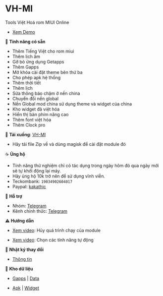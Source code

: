 # VH-MI

Tools Việt Hoá rom MIUI Online

+ [Xem Demo](../kakathic-patch-1/demo.md)

🎁 **Tính năng có sẵn**

+ Thêm Tiếng Việt cho rom miui
+ Thêm lịch âm
+ Gỡ bỏ ứng dụng Getapps
+ Thêm Gapps
+ Mở khóa cài đặt theme bên thứ ba
+ Cho phép apk hệ thống
+ Thêm thời tiết
+ Thêm lịch
+ Sửa thông báo chậm ở nền china
+ Chuyển đổi nền global
+ Nền Global mod china sử dụng theme và widget của china
+ Kho widget đã việt hóa
+ Hiển thị bàn phím nâng cao
+ Thêm font việt hóa
+ Thêm Clock pro

🦠 **Tải xuống**: [VH-MI](https://github.com/kakathic/VH-MI/releases)

- Hãy tải file Zip về và dùng magisk để cài đặt module đó 

☕ **Ủng hộ**
+ Tính năng thử nghiệm chỉ có tác dụng trong ngày hôm đó qua ngày mới sẽ tự khởi động lại máy.
+ Hãy ủng hộ 10k trở nên để sử dụng vĩnh viễn.
+ Teckombank: `19034902604017`
+ Paypal: [kakathic](http://paypal.me/kakathic)

🦇 **Hỗ trợ**

+ Nhóm: [Telegram](http://t.me/toolvn)
+ Kênh chính thức: [Telegram](http://t.me/toolvi)

⚠️ **Hướng dẫn**

+ [Xem video](https://drive.google.com/file/d/1-0Vdb0U9pNvOBPsg3dSCOm505y31Bueb/view?usp=drivesdk): Hủy quá trình chạy của module

+ [Xem video](https://drive.google.com/file/d/1-1lQ5HWlpx_uovdUDEFZsQ6hv9kpDpg5/view?usp=drivesdk): Chọn các tính năng tự động

📑 **Nhật ký thay đổi**

+ [Thông tin](./VH-MI.md)

🍫 **Kho dữ liệu**

+ [Gapps](https://github.com/kakathic/VH-MI/releases/tag/Gapps) | [Data](https://github.com/kakathic/VH-MI/releases/tag/Data) 

+ [Apk](https://github.com/kakathic/VH-MI/releases/tag/Apk) | [Widget](https://github.com/kakathic/VH-MI/releases/tag/Widget)


